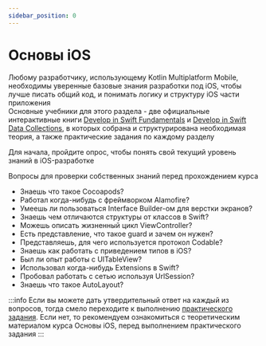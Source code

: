```yaml
---
sidebar_position: 0
---
```


# Основы iOS

Любому разработчику, использующему Kotlin Multiplatform Mobile, необходимы уверенные базовые знания разработки под iOS,
чтобы лучше писать общий код, и понимать логику и структуру iOS части приложения  
Основные учебники для этого раздела - две официальные интерактивные
книги [Develop in Swift Fundamentals](https://books.apple.com/ru/book/develop-in-swift-fundamentals/id1556365994?l=en)
и [Develop in Swift Data Collections](https://books.apple.com/ru/book/develop-in-swift-data-collections/id1511183970),
в которых собрана и структурирована необходимая теория, а также практические задания по каждому разделу

Для начала, пройдите опрос, чтобы понять свой текущий уровень знаний в iOS-разработке

Вопросы для проверки собственных знаний перед прохождением курса

- Знаешь что такое Cocoapods?
- Работал когда-нибудь с фреймворком Alamofire?
- Умеешь ли пользоваться Interface Builder-ом для верстки экранов?
- Знаешь чем отличаются структуры от классов в Swift?
- Можешь описать жизненный цикл ViewController?
- Есть представление, что такое guard и зачем он нужен?
- Представляешь, для чего используется протокол Codable?
- Знаешь как работать с приведением типов в iOS?
- Был ли опыт работы с UITableView?
- Использовал когда-нибудь Extensions в Swift?
- Пробовал работать с сетью используя UrlSession?
- Знаешь что такое AutoLayout?

:::info
Если вы можете дать утвердительный ответ на каждый из вопросов, тогда смело переходите к выполнению [практического задания](practice).
Если нет, то рекомендуем ознакомиться с теоретическим материалом курса Основы iOS, перед выполнением
практического задания
:::